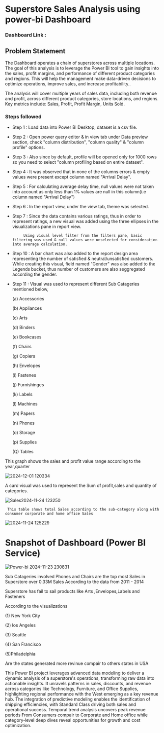 # Superstore Sales Analysis using power-bi Dashboard

### Dashboard Link : 

## Problem Statement

The Dashboard operates a chain of superstores across multiple locations. The goal of this analysis is to leverage the Power BI tool to gain insights into the sales, profit margins, and performance of different product categories and regions. This will help the management make data-driven decisions to optimize operations, improve sales, and increase profitability..

The analysis will cover multiple years of sales data, including both revenue and profit, across different product categories, store locations, and regions.
Key metrics include: Sales, Profit, Profit Margin, Units Sold.




### Steps followed 

- Step 1 : Load data into Power BI Desktop, dataset is a csv file.
- Step 2 : Open power query editor & in view tab under  Data      preview section, check "column distribution", "column quality" & "column profile" options.
- Step 3 : Also since by default, profile will be opened only for 1000 rows so you need to select "column profiling based on entire dataset".
- Step 4 : It was observed that in none of the columns errors & empty values were present except column named "Arrival Delay".
- Step 5 : For calculating average delay time, null values were not taken into account as only less than 1% values are null in this column(i.e column named "Arrival Delay") 
- Step 6 : In the report view, under the view tab, theme was selected.
- Step 7 : Since the data contains various ratings, thus in order to represent ratings, a new visual was added using the three ellipses in the visualizations pane in report view. 

           Using visual level filter from the filters pane, basic filtering was used & null values were unselected for consideration into average calculation.
           
          
- Step 10 : A bar chart was also added to the report design area representing the number of satisfied & neutral/unsatisfied customers. While creating this visual, field named "Gender" was also added to the Legends bucket, thus number of customers are also seggregated according the gender. 
- Step 11 :  Visual was used to represent different Sub Catageries mentioned below,

  (a) Accessories

  (b) Appliances
  
  (c) Arts
  
  (d) Binders
  
  (e) Bookcases
  
  (f) Chairs

  (g) Copiers
  
  (h) Envelopes
  
  (i) Fastenes
  
  (j) Furnishinges
  
  (k) Labels
  
  (l) Machines
  
  (m) Papers

  (n) Phones

  (o) Storage

  (p) Supplies

  (Q) Tables

This graph shows the sales and profit value range according to the year,quarter 

![2024-12-01 120334](https://github.com/user-attachments/assets/5652dd1d-807b-42cc-a1ea-6735fe92c77d)

A card visual was used to represent the Sum of profit,sales and quantity of categories.

![Sales2024-11-24 123250](https://github.com/user-attachments/assets/c543f8b5-7ee3-49d7-a9d1-603a1e159fc1)

   
     This table shows total Sales according to the sub-category along with consumer corporate and home office Sales

 ![2024-11-24 125229](https://github.com/user-attachments/assets/eef1adf4-0c9d-47c2-9709-01b4141b3ac1)

# Snapshot of Dashboard (Power BI Service)


![Power-bi 2024-11-23 230831](https://github.com/user-attachments/assets/34b1057e-7f19-459e-9893-cc40a622c576)

Sub Catageries involved Phones and Chairs are the top most Sales in Superstore over 0.33M Sales According to the data from      2011 - 2014

Superstore has fail to sail products like Arts ,Envelopes,Labels and Fasteners

According to the visualizations 

(1) New York City

(2) los Angeles

(3) Seattle

(4) San Francisco

(5)Philadelphia

Are the states generated more revinue compair to others states in USA

 This Power BI project leverages advanced data modeling to deliver a dynamic analysis of a superstore's operations, transforming raw data into actionable insights. It unravels patterns in sales, discounts, and revenue across categories like Technology, Furniture, and Office Supplies, highlighting regional performance with the West emerging as a key revenue hub. The integration of predictive modeling enables the identification of shipping efficiencies, with Standard Class driving both sales and operational success. Temporal trend analysis uncovers peak revenue periods From Consumers compair to Corporate and Home office  while category-level deep dives reveal opportunities for growth and cost optimization.

